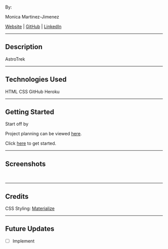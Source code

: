 ![]()


By:

Monica Martinez-Jimenez

[Website](http://monicamj.com/) | [GitHub](https://github.com/monicamartinez64) | [LinkedIn](https://www.linkedin.com/in/monicamj/)

---

## Description

AstroTrek

---

## Technologies Used


HTML
CSS
GitHub
Heroku


---

## Getting Started

Start off by 

Project planning can be viewed [here]().

Click [here](https://asmblr.herokuapp.com/) to get started.

---

## Screenshots

![]()
![]()
![]()
![]()
![]()
![]()

---

## Credits

CSS Styling: [Materialize](https://materializecss.com/)

---

## Future Updates

- [ ] Implement
